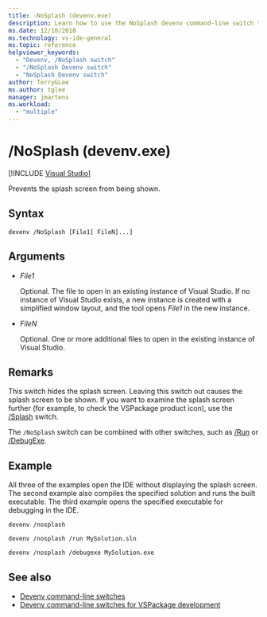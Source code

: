```yaml
---
title: -NoSplash (devenv.exe)
description: Learn how to use the NoSplash devenv command-line switch to prevent the splash screen from being shown.
ms.date: 12/10/2018
ms.technology: vs-ide-general
ms.topic: reference
helpviewer_keywords:
  - "Devenv, /NoSplash switch"
  - "/NoSplash Devenv switch"
  - "NoSplash Devenv switch"
author: TerryGLee
ms.author: tglee
manager: jmartens
ms.workload:
  - "multiple"
---
```

# /NoSplash (devenv.exe)

 [!INCLUDE [Visual Studio](~/includes/applies-to-version/vs-windows-only.md)]

Prevents the splash screen from being shown.

## Syntax

```shell
devenv /NoSplash [File1[ FileN]...]
```

## Arguments

- *File1*

  Optional. The file to open in an existing instance of Visual Studio. If no instance of Visual Studio exists, a new instance is created with a simplified window layout, and the tool opens *File1* in the new instance.

- *FileN*

  Optional. One or more additional files to open in the existing instance of Visual Studio.

## Remarks

This switch hides the splash screen. Leaving this switch out causes the splash screen to be shown. If you want to examine the splash screen further (for example, to check the VSPackage product icon), use the [/Splash](../../extensibility/devenv-command-line-switches-for-vspackage-development.md) switch.

The `/NoSplash` switch can be combined with other switches, such as [/Run](run-devenv-exe.md) or [/DebugExe](debugexe-devenv-exe.md).

## Example

All three of the examples open the IDE without displaying the splash screen. The second example also compiles the specified solution and runs the built executable. The third example opens the specified executable for debugging in the IDE.

```shell
devenv /nosplash

devenv /nosplash /run MySolution.sln

devenv /nosplash /debugexe MySolution.exe
```

## See also

- [Devenv command-line switches](../../ide/reference/devenv-command-line-switches.md)
- [Devenv command-line switches for VSPackage development](../../extensibility/devenv-command-line-switches-for-vspackage-development.md)
